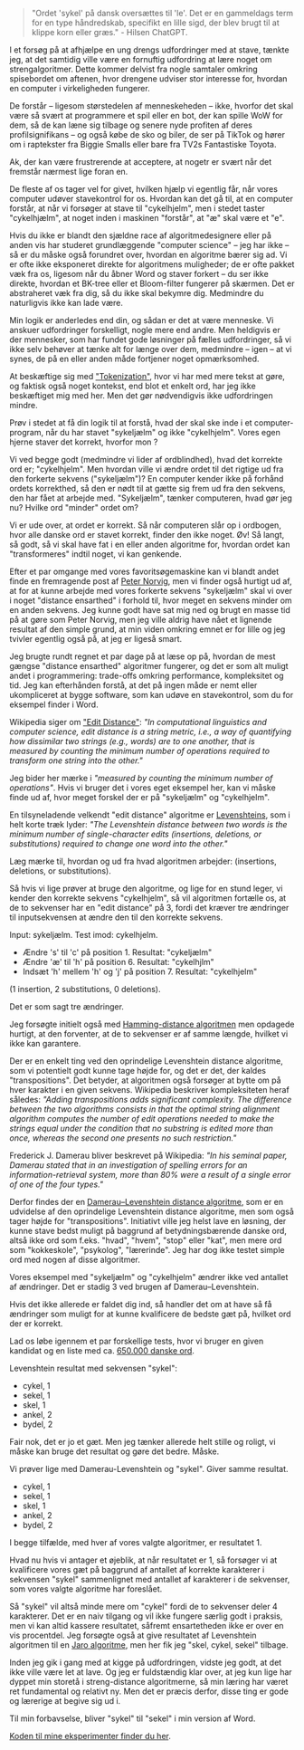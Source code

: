 [//]: # "title: Stavekontrol er svært. Børnene vil hellere spille. Jaro, Hamming, Damerau og Levenshtein."
[//]: # "slug: stavekontrol-er-svaert"
[//]: # "pubDate: 24/04/2024 12:01"
[//]: # "lastModified: 25/04/2023 08:46"
[//]: # "excerpt: "
[//]: # "categories: software"
[//]: # "isPublished: true"


> "Ordet 'sykel' på dansk oversættes til 'le'. Det er en gammeldags term for en type håndredskab, specifikt en lille sigd, der blev brugt til at klippe korn eller græs." - Hilsen ChatGPT.

I et forsøg på at afhjælpe en ung drengs udfordringer med at stave, tænkte jeg, at det samtidig ville være en fornuftig udfordring at lære noget om strengalgoritmer. Dette kommer delvist fra nogle samtaler omkring spisebordet om aftenen, hvor drengene udviser stor interesse for, hvordan en computer i virkeligheden fungerer.

De forstår – ligesom størstedelen af menneskeheden – ikke, hvorfor det skal være så svært at programmere et spil eller en bot, der kan spille WoW for dem, så de kan læne sig tilbage og senere nyde profiten af deres profilsignifikans – og også købe de sko og biler, de ser på TikTok og hører om i raptekster fra Biggie Smalls eller bare fra TV2s Fantastiske Toyota.

Ak, der kan være frustrerende at acceptere, at nogetr er svært når det fremstår nærmest lige foran en.

De fleste af os tager vel for givet, hvilken hjælp vi egentlig får, når vores computer udøver stavekontrol for os. Hvordan kan det gå til, at en computer forstår, at når vi forsøger at stave til "cykelhjelm", men i stedet taster "cykelhjælm", at noget inden i maskinen "forstår", at "æ" skal være et "e".

Hvis du ikke er blandt den sjældne race af algoritmedesignere eller på anden vis har studeret grundlæggende "computer science" – jeg har ikke – så er du måske også forundret over, hvordan en algoritme bærer sig ad. Vi er ofte ikke eksponeret direkte for algoritmens muligheder; de er ofte pakket væk fra os, ligesom når du åbner Word og staver forkert – du ser ikke direkte, hvordan et BK-tree eller et Bloom-filter fungerer på skærmen. Det er abstraheret væk fra dig, så du ikke skal bekymre dig. Medmindre du naturligvis ikke kan lade være.

Min logik er anderledes end din, og sådan er det at være menneske. Vi anskuer udfordringer forskelligt, nogle mere end andre. Men heldigvis er der mennesker, som har fundet gode løsninger på fælles udfordringer, så vi ikke selv behøver at tænke alt for længe over dem, medmindre – igen – at vi synes, de på en eller anden måde fortjener noget opmærksomhed.

At beskæftige sig med ["Tokenization"](https://en.wikipedia.org/wiki/Lexical_analysis#Tokenization), hvor vi har med mere tekst at gøre, og faktisk også noget kontekst, end blot et enkelt ord, har jeg ikke beskæftiget mig med her. Men det gør nødvendigvis ikke udfordringen mindre.

Prøv i stedet at få din logik til at forstå, hvad der skal ske inde i et computer-program, når du har stavet "sykeljælm" og ikke "cykelhjelm". Vores egen hjerne staver det korrekt, hvorfor mon ?

Vi ved begge godt (medmindre vi lider af ordblindhed), hvad det korrekte ord er; "cykelhjelm". Men hvordan ville vi ændre ordet til det rigtige ud fra den forkerte sekvens ("sykeljælm")? En computer kender ikke på forhånd ordets korrekthed, så den er nødt til at gætte sig frem ud fra den sekvens, den har fået at arbejde med. "Sykeljælm", tænker computeren, hvad gør jeg nu? Hvilke ord "minder" ordet om?

Vi er ude over, at ordet er korrekt. Så når computeren slår op i ordbogen, hvor alle danske ord er stavet korrekt, finder den ikke noget. Øv! Så langt, så godt, så vi skal have fat i en eller anden algoritme for, hvordan ordet kan "transformeres" indtil noget, vi kan genkende.

Efter et par omgange med vores favoritsøgemaskine kan vi blandt andet finde en fremragende post af [Peter Norvig](https://norvig.com/spell-correct.html), men vi finder også hurtigt ud af, at for at kunne arbejde med vores forkerte sekvens "sykeljælm" skal vi over i noget "distance ensarthed" i forhold til, hvor meget en sekvens minder om en anden sekvens. Jeg kunne godt have sat mig ned og brugt en masse tid på at gøre som Peter Norvig, men jeg ville aldrig have nået et lignende resultat af den simple grund, at min viden omkring emnet er for lille og jeg tvivler egentlig også på, at jeg er ligeså smart.

Jeg brugte rundt regnet et par dage på at læse op på, hvordan de mest gængse "distance ensarthed" algoritmer fungerer, og det er som alt muligt andet i programmering: trade-offs omkring performance, kompleksitet og tid. Jeg kan efterhånden forstå, at det på ingen måde er nemt eller ukompliceret at bygge software, som kan udøve en stavekontrol, som du for eksempel finder i Word.

Wikipedia siger om ["Edit Distance"](https://en.wikipedia.org/wiki/Edit_distance): *"In computational linguistics and computer science, edit distance is a string metric, i.e., a way of quantifying how dissimilar two strings (e.g., words) are to one another, that is measured by counting the minimum number of operations required to transform one string into the other."*

Jeg bider her mærke i *"measured by counting the minimum number of operations"*. Hvis vi bruger det i vores eget eksempel her, kan vi måske finde ud af, hvor meget forskel der er på "sykeljælm" og "cykelhjelm".

En tilsyneladende velkendt "edit distance" algoritme er [Levenshteins](https://en.wikipedia.org/wiki/Levenshtein_distance), som i helt korte træk lyder: *"The Levenshtein distance between two words is the minimum number of single-character edits (insertions, deletions, or substitutions) required to change one word into the other."*

Læg mærke til, hvordan og ud fra hvad algoritmen arbejder: (insertions, deletions, or substitutions).

Så hvis vi lige prøver at bruge den algoritme, og lige for en stund leger, vi kender den korrekte sekvens "cykelhjelm", så vil algoritmen fortælle os, at de to sekvenser har en "edit distance" på 3, fordi det kræver tre ændringer til inputsekvensen at ændre den til den korrekte sekvens.

Input: sykeljælm. Test imod: cykelhjelm.

- Ændre 's' til 'c' på position 1. Resultat: "cykeljælm" 
- Ændre 'æ' til 'h' på position 6. Resultat: "cykelhjlm" 
- Indsæt 'h' mellem 'h' og 'j' på position 7. Resultat: "cykelhjelm"

(1 insertion, 2 substitutions, 0 deletions).

Det er som sagt tre ændringer.

Jeg forsøgte initielt også med [Hamming-distance algoritmen](https://en.wikipedia.org/wiki/Hamming_distance) men opdagede hurtigt, at den forventer, at de to sekvenser er af samme længde, hvilket vi ikke kan garantere.

Der er en enkelt ting ved den oprindelige Levenshtein distance algoritme, som vi potentielt godt kunne tage højde for, og det er det, der kaldes "transpositions". Det betyder, at algoritmen også forsøger at bytte om på hver karakter i en given sekvens. Wikipedia beskriver kompleksiteten heraf således: *"Adding transpositions adds significant complexity. The difference between the two algorithms consists in that the optimal string alignment algorithm computes the number of edit operations needed to make the strings equal under the condition that no substring is edited more than once, whereas the second one presents no such restriction."*

Frederick J. Damerau bliver beskrevet på Wikipedia: *"In his seminal paper, Damerau stated that in an investigation of spelling errors for an information-retrieval system, more than 80% were a result of a single error of one of the four types."*

Derfor findes der en [Damerau–Levenshtein distance algoritme](https://en.wikipedia.org/wiki/Damerau%E2%80%93Levenshtein_distance), som er en udvidelse af den oprindelige Levenshtein distance algoritme, men som også tager højde for "transpositions". Initiativt ville jeg helst lave en løsning, der kunne stave bedst muligt på baggrund af betydningsbærende danske ord, altså ikke ord som f.eks. "hvad", "hvem", "stop" eller "kat", men mere ord som "kokkeskole", "psykolog", "lærerinde". Jeg har dog ikke testet simple ord med nogen af disse algoritmer.

Vores eksempel med "sykeljælm" og "cykelhjelm" ændrer ikke ved antallet af ændringer. Det er stadig 3 ved brugen af Damerau–Levenshtein.

Hvis det ikke allerede er faldet dig ind, så handler det om at have så få ændringer som muligt for at kunne kvalificere de bedste gæt på, hvilket ord der er korrekt.

Lad os løbe igennem et par forskellige tests, hvor vi bruger en given kandidat og en liste med ca. [650.000 danske ord](https://da.wikipedia.org/wiki/Ordforråd).

Levenshtein resultat med sekvensen "sykel":

- cykel, 1
- sekel, 1
- skel, 1
- ankel, 2
- bydel, 2

Fair nok, det er jo et gæt. Men jeg tænker allerede helt stille og roligt, vi måske kan bruge det resultat og gøre det bedre. Måske.

Vi prøver lige med Damerau-Levenshtein og "sykel". Giver samme resultat.

- cykel, 1
- sekel, 1
- skel, 1
- ankel, 2
- bydel, 2

I begge tilfælde, med hver af vores valgte algoritmer, er resultatet 1.

Hvad nu hvis vi antager et øjeblik, at når resultatet er 1, så forsøger vi at kvalificere vores gæt på baggrund af antallet af korrekte karakterer i sekvensen "sykel" sammenlignet med antallet af karakterer i de sekvenser, som vores valgte algoritme har foreslået.

Så "sykel" vil altså minde mere om "cykel" fordi de to sekvenser deler 4 karakterer. Det er en naiv tilgang og vil ikke fungere særlig godt i praksis, men vi kan altid kassere resultatet, såfremt ensartetheden ikke er over en vis procentdel. Jeg forsøgte også at give resultatet af Levenshtein algoritmen til en [Jaro algoritme](https://en.wikipedia.org/wiki/Jaro%E2%80%93Winkler_distance#Jaro_similarity), men her fik jeg "skel, cykel, sekel" tilbage.

Inden jeg gik i gang med at kigge på udfordringen, vidste jeg godt, at det ikke ville være let at lave. Og jeg er fuldstændig klar over, at jeg kun lige har dyppet min storetå i streng-distance algoritmerne, så min læring har været ret fundamental og relativt ny. Men det er præcis derfor, disse ting er gode og lærerige at begive sig ud i.

Til min forbavselse, bliver "sykel" til "sekel" i min version af Word.

[Koden til mine eksperimenter finder du her](https://github.com/Danielovich/SpellCheckingExperiments).